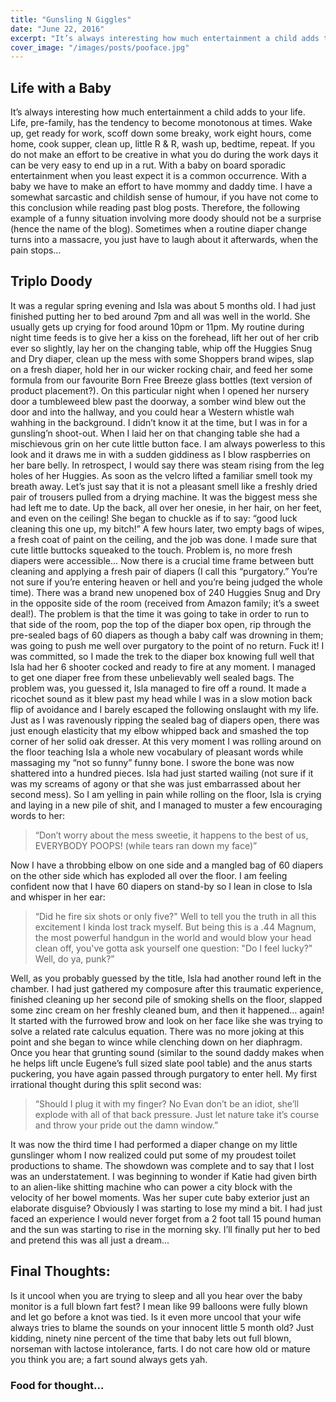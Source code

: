 ```yaml
---
title: "Gunsling N Giggles"
date: "June 22, 2016"
excerpt: "It’s always interesting how much entertainment a child adds to your life. Life, pre-family, has..."
cover_image: "/images/posts/pooface.jpg"
---
```


## Life with a Baby

It’s always interesting how much entertainment a child adds to your life. Life, pre-family, has the tendency to become monotonous at times. Wake up, get ready for work, scoff down some breaky, work eight hours, come home, cook supper, clean up, little R & R, wash up, bedtime, repeat. If you do not make an effort to be creative in what you do during the work days it can be very easy to end up in a rut. With a baby on board sporadic entertainment when you least expect it is a common occurrence. With a baby we have to make an effort to have mommy and daddy time. I have a somewhat sarcastic and childish sense of humour, if you have not come to this conclusion while reading past blog posts. Therefore, the following example of a funny situation involving more doody should not be a surprise (hence the name of the blog). Sometimes when a routine diaper change turns into a massacre, you just have to laugh about it afterwards, when the pain stops…

## Triplo Doody

It was a regular spring evening and Isla was about 5 months old. I had just finished putting her to bed around 7pm and all was well in the world. She usually gets up crying for food around 10pm or 11pm. My routine during night time feeds is to give her a kiss on the forehead, lift her out of her crib ever so slightly, lay her on the changing table, whip off the Huggies Snug and Dry diaper, clean up the mess with some Shoppers brand wipes, slap on a fresh diaper, hold her in our wicker rocking chair, and feed her some formula from our favourite Born Free Breeze glass bottles (text version of product placement?). On this particular night when I opened her nursery door a tumbleweed blew past the doorway, a somber wind blew out the door and into the hallway, and you could hear a Western whistle wah wahhing in the background. I didn’t know it at the time, but I was in for a gunsling’n shoot-out. When I laid her on that changing table she had a mischievous grin on her cute little button face. I am always powerless to this look and it draws me in with a sudden giddiness as I blow raspberries on her bare belly. In retrospect, I would say there was steam rising from the leg holes of her Huggies. As soon as the velcro lifted a familiar smell took my breath away. Let’s just say that it is not a pleasant smell like a freshly dried pair of trousers pulled from a drying machine. It was the biggest mess she had left me to date. Up the back, all over her onesie, in her hair, on her feet, and even on the ceiling! She began to chuckle as if to say: “good luck cleaning this one up, my bitch!” A few hours later, two empty bags of wipes, a fresh coat of paint on the ceiling, and the job was done. I made sure that cute little buttocks squeaked to the touch. Problem is, no more fresh diapers were accessible… Now there is a crucial time frame between butt cleaning and applying a fresh pair of diapers (I call this “purgatory.” You’re not sure if you’re entering heaven or hell and you’re being judged the whole time). There was a brand new unopened box of 240 Huggies Snug and Dry in the opposite side of the room (received from Amazon family; it’s a sweet deal!). The problem is that the time it was going to take in order to run to that side of the room, pop the top of the diaper box open, rip through the pre-sealed bags of 60 diapers as though a baby calf was drowning in them; was going to push me well over purgatory to the point of no return. Fuck it! I was committed, so I made the trek to the diaper box knowing full well that Isla had her 6 shooter cocked and ready to fire at any moment. I managed to get one diaper free from these unbelievably well sealed bags. The problem was, you guessed it, Isla managed to fire off a round. It made a ricochet sound as it blew past my head while I was in a slow motion back flip of avoidance and I barely escaped the following onslaught with my life. Just as I was ravenously ripping the sealed bag of diapers open, there was just enough elasticity that my elbow whipped back and smashed the top corner of her solid oak dresser. At this very moment I was rolling around on the floor teaching Isla a whole new vocabulary of pleasant words while massaging my “not so funny” funny bone. I swore the bone was now shattered into a hundred pieces. Isla had just started wailing (not sure if it was my screams of agony or that she was just embarrassed about her second mess). So I am yelling in pain while rolling on the floor, Isla is crying and laying in a new pile of shit, and I managed to muster a few encouraging words to her:

> “Don’t worry about the mess sweetie, it happens to the best of us, EVERYBODY POOPS! (while tears ran down my face)”

Now I have a throbbing elbow on one side and a mangled bag of 60 diapers on the other side which has exploded all over the floor. I am feeling confident now that I have 60 diapers on stand-by so I lean in close to Isla and whisper in her ear:

> “Did he fire six shots or only five?" Well to tell you the truth in all this excitement I kinda lost track myself. But being this is a .44 Magnum, the most powerful handgun in the world and would blow your head clean off, you've gotta ask yourself one question: "Do I feel lucky?" Well, do ya, punk?”

Well, as you probably guessed by the title, Isla had another round left in the chamber. I had just gathered my composure after this traumatic experience, finished cleaning up her second pile of smoking shells on the floor, slapped some zinc cream on her freshly cleaned bum, and then it happened… again! It started with the furrowed brow and look on her face like she was trying to solve a related rate calculus equation. There was no more joking at this point and she began to wince while clenching down on her diaphragm. Once you hear that grunting sound (similar to the sound daddy makes when he helps lift uncle Eugene’s full sized slate pool table) and the anus starts puckering, you have again passed through purgatory to enter hell. My first irrational thought during this split second was:

> “Should I plug it with my finger? No Evan don’t be an idiot, she’ll explode with all of that back pressure. Just let nature take it’s course and throw your pride out the damn window.”

It was now the third time I had performed a diaper change on my little gunslinger whom I now realized could put some of my proudest toilet productions to shame. The showdown was complete and to say that I lost was an understatement. I was beginning to wonder if Katie had given birth to an alien-like shitting machine who can power a city block with the velocity of her bowel moments. Was her super cute baby exterior just an elaborate disguise? Obviously I was starting to lose my mind a bit. I had just faced an experience I would never forget from a 2 foot tall 15 pound human and the sun was starting to rise in the morning sky. I’ll finally put her to bed and pretend this was all just a dream...

## Final Thoughts:

Is it uncool when you are trying to sleep and all you hear over the baby monitor is a full blown fart fest? I mean like 99 balloons were fully blown and let go before a knot was tied. Is it even more uncool that your wife always tries to blame the sounds on your innocent little 5 month old? Just kidding, ninety nine percent of the time that baby lets out full blown, norseman with lactose intolerance, farts. I do not care how old or mature you think you are; a fart sound always gets yah.

### Food for thought...
